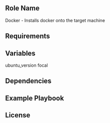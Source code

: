 ## Role Name

Docker - Installs docker onto the target machine

## Requirements

## Variables

ubuntu_version focal

## Dependencies

## Example Playbook

## License

